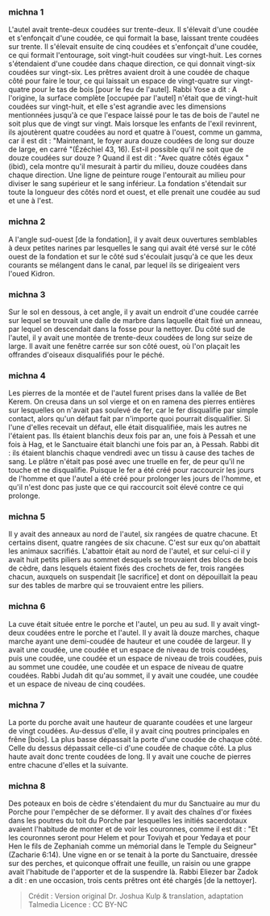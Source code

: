 
### michna 1
L'autel avait trente-deux coudées sur trente-deux. Il s'élevait d'une coudée et s'enfonçait d'une coudée, ce qui formait la base, laissant trente coudées sur trente. Il s'élevait ensuite de cinq coudées et s'enfonçait d'une coudée, ce qui formait l'entourage, soit vingt-huit coudées sur vingt-huit. Les cornes s'étendaient d'une coudée dans chaque direction, ce qui donnait vingt-six coudées sur vingt-six. Les prêtres avaient droit à une coudée de chaque côté pour faire le tour, ce qui laissait un espace de vingt-quatre sur vingt-quatre pour le tas de bois [pour le feu de l'autel]. Rabbi Yose a dit : A l'origine, la surface complète [occupée par l'autel] n'était que de vingt-huit coudées sur vingt-huit, et elle s'est agrandie avec les dimensions mentionnées jusqu'à ce que l'espace laissé pour le tas de bois de l'autel ne soit plus que de vingt sur vingt. Mais lorsque les enfants de l'exil revinrent, ils ajoutèrent quatre coudées au nord et quatre à l'ouest, comme un gamma, car il est dit : "Maintenant, le foyer aura douze coudées de long sur douze de large, en carré "(Ézéchiel 43, 16). Est-il possible qu'il ne soit que de douze coudées sur douze ? Quand il est dit : "Avec quatre côtés égaux "(ibid), cela montre qu'il mesurait à partir du milieu, douze coudées dans chaque direction. Une ligne de peinture rouge l'entourait au milieu pour diviser le sang supérieur et le sang inférieur. La fondation s'étendait sur toute la longueur des côtés nord et ouest, et elle prenait une coudée au sud et une à l'est.

### michna 2
A l'angle sud-ouest [de la fondation], il y avait deux ouvertures semblables à deux petites narines par lesquelles le sang qui avait été versé sur le côté ouest de la fondation et sur le côté sud s'écoulait jusqu'à ce que les deux courants se mélangent dans le canal, par lequel ils se dirigeaient vers l'oued Kidron.

### michna 3
Sur le sol en dessous, à cet angle, il y avait un endroit d'une coudée carrée sur lequel se trouvait une dalle de marbre dans laquelle était fixé un anneau, par lequel on descendait dans la fosse pour la nettoyer. Du côté sud de l'autel, il y avait une montée de trente-deux coudées de long sur seize de large. Il avait une fenêtre carrée sur son côté ouest, où l'on plaçait les offrandes d'oiseaux disqualifiés pour le péché.

### michna 4
Les pierres de la montée et de l'autel furent prises dans la vallée de Bet Kerem. On creusa dans un sol vierge et on en ramena des pierres entières sur lesquelles on n'avait pas soulevé de fer, car le fer disqualifie par simple contact, alors qu'un défaut fait par n'importe quoi pourrait disqualifier. Si l'une d'elles recevait un défaut, elle était disqualifiée, mais les autres ne l'étaient pas. Ils étaient blanchis deux fois par an, une fois à Pessah et une fois à Hag, et le Sanctuaire était blanchi une fois par an, à Pessah. Rabbi dit : ils étaient blanchis chaque vendredi avec un tissu à cause des taches de sang. Le plâtre n'était pas posé avec une truelle en fer, de peur qu'il ne touche et ne disqualifie. Puisque le fer a été créé pour raccourcir les jours de l'homme et que l'autel a été créé pour prolonger les jours de l'homme, et qu'il n'est donc pas juste que ce qui raccourcit soit élevé contre ce qui prolonge.

### michna 5
Il y avait des anneaux au nord de l'autel, six rangées de quatre chacune. Et certains disent, quatre rangées de six chacune. C'est sur eux qu'on abattait les animaux sacrifiés. L'abattoir était au nord de l'autel, et sur celui-ci il y avait huit petits piliers au sommet desquels se trouvaient des blocs de bois de cèdre, dans lesquels étaient fixés des crochets de fer, trois rangées chacun, auxquels on suspendait [le sacrifice] et dont on dépouillait la peau sur des tables de marbre qui se trouvaient entre les piliers. 

### michna 6
La cuve était située entre le porche et l'autel, un peu au sud. Il y avait vingt-deux coudées entre le porche et l'autel. Il y avait là douze marches, chaque marche ayant une demi-coudée de hauteur et une coudée de largeur. Il y avait une coudée, une coudée et un espace de niveau de trois coudées, puis une coudée, une coudée et un espace de niveau de trois coudées, puis au sommet une coudée, une coudée et un espace de niveau de quatre coudées. Rabbi Judah dit qu'au sommet, il y avait une coudée, une coudée et un espace de niveau de cinq coudées.

### michna 7
La porte du porche avait une hauteur de quarante coudées et une largeur de vingt coudées. Au-dessus d'elle, il y avait cinq poutres principales en frêne [bois]. La plus basse dépassait la porte d'une coudée de chaque côté. Celle du dessus dépassait celle-ci d'une coudée de chaque côté. La plus haute avait donc trente coudées de long. Il y avait une couche de pierres entre chacune d'elles et la suivante.

### michna 8
Des poteaux en bois de cèdre s'étendaient du mur du Sanctuaire au mur du Porche pour l'empêcher de se déformer. Il y avait des chaînes d'or fixées dans les poutres du toit du Porche par lesquelles les initiés sacerdotaux avaient l'habitude de monter et de voir les couronnes, comme il est dit : "Et les couronnes seront pour Helem et pour Toviyah et pour Yedaya et pour Hen le fils de Zephaniah comme un mémorial dans le Temple du Seigneur" (Zacharie 6:14). Une vigne en or se tenait à la porte du Sanctuaire, dressée sur des perches, et quiconque offrait une feuille, un raisin ou une grappe avait l'habitude de l'apporter et de la suspendre là. Rabbi Eliezer bar Zadok a dit : en une occasion, trois cents prêtres ont été chargés [de la nettoyer].

>Crédit : Version original Dr. Joshua Kulp & translation, adaptation Talmedia
>Licence : CC BY-NC